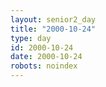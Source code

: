 ```yaml
---
layout: senior2_day
title: "2000-10-24"
type: day
id: 2000-10-24
date: 2000-10-24
robots: noindex
---
```


